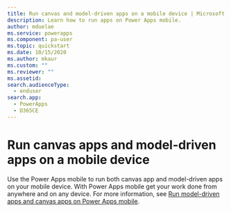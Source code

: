 ```yaml
---
title: Run canvas and model-driven apps on a mobile device | Microsoft Docs
description: Learn how to run apps on Power Apps mobile.
author: mduelae
ms.service: powerapps
ms.component: pa-user
ms.topic: quickstart
ms.date: 10/15/2020
ms.author: mkaur
ms.custom: ""
ms.reviewer: ""
ms.assetid: 
search.audienceType: 
  - enduser
search.app: 
  - PowerApps
  - D365CE
---
```


# Run canvas apps and model-driven apps on a mobile device

Use the Power Apps mobile to run both canvas app and model-driven apps on your mobile device. With Power Apps mobile get your work done from anywhere and on any device. For more information, see [Run model-driven apps and canvas apps on Power Apps mobile](/mobile/run-powerapps-on-mobile.md).
